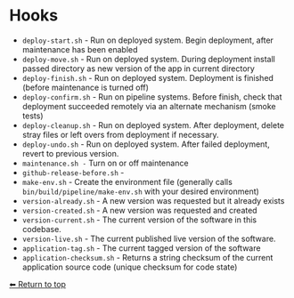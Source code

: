 # Hooks

- `deploy-start.sh` - Run on deployed system. Begin deployment, after maintenance has been enabled
- `deploy-move.sh` - Run on deployed system. During deployment install passed directory as new version of the app in current directory
- `deploy-finish.sh` - Run on deployed system. Deployment is finished (before maintenance is turned off)
- `deploy-confirm.sh` - Run on pipeline systems. Before finish, check that deployment succeeded remotely via an alternate mechanism (smoke tests)
- `deploy-cleanup.sh` - Run on deployed system. After deployment, delete stray files or left overs from deployment if necessary.
- `deploy-undo.sh` - Run on deployed system. After failed deployment, revert to previous version.
- `maintenance.sh -` Turn on or off maintenance
- `github-release-before.sh` -
- `make-env.sh` - Create the environment file (generally calls `bin/build/pipeline/make-env.sh` with your desired environment)
- `version-already.sh` - A new version was requested but it already exists
- `version-created.sh` - A new version was requested and created
- `version-current.sh` - The current version of the software in this codebase.
- `version-live.sh` - The current published live version of the software.
- `application-tag.sh` - The current tagged version of the software
- `application-checksum.sh` - Returns a string checksum of the current application source code (unique checksum for code state)

[⬅ Return to top](index.md)
